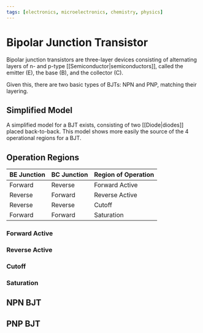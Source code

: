 ```yaml
---
tags: [electronics, microelectronics, chemistry, physics]
---
```


# Bipolar Junction Transistor

Bipolar junction transistors are three-layer devices consisting of alternating layers of n- and p-type [[Semiconductor|semiconductors]], called the emitter (E), the base (B), and the collector (C).

Given this, there are two basic types of BJTs: NPN and PNP, matching their layering.

## Simplified Model

A simplified model for a BJT exists, consisting of two [[Diode|diodes]] placed back-to-back. This model shows more easily the source of the 4 operational regions for a BJT.

## Operation Regions

| BE Junction | BC Junction | Region of Operation |
| ----------- | ----------- | ------------------- |
| Forward     | Reverse     | Forward Active      |
| Reverse     | Forward     | Reverse Active      |
| Reverse     | Reverse     | Cutoff              |
| Forward     | Forward     | Saturation          |

### Forward Active

### Reverse Active

### Cutoff

### Saturation

## NPN BJT

## PNP BJT